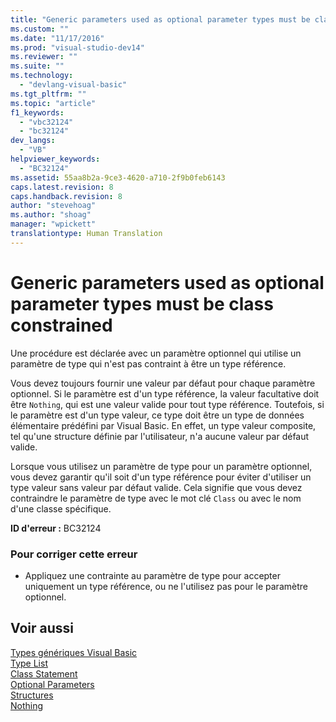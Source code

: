 ```yaml
---
title: "Generic parameters used as optional parameter types must be class constrained | Microsoft Docs"
ms.custom: ""
ms.date: "11/17/2016"
ms.prod: "visual-studio-dev14"
ms.reviewer: ""
ms.suite: ""
ms.technology: 
  - "devlang-visual-basic"
ms.tgt_pltfrm: ""
ms.topic: "article"
f1_keywords: 
  - "vbc32124"
  - "bc32124"
dev_langs: 
  - "VB"
helpviewer_keywords: 
  - "BC32124"
ms.assetid: 55aa8b2a-9ce3-4620-a710-2f9b0feb6143
caps.latest.revision: 8
caps.handback.revision: 8
author: "stevehoag"
ms.author: "shoag"
manager: "wpickett"
translationtype: Human Translation
---
```

# Generic parameters used as optional parameter types must be class constrained
Une procédure est déclarée avec un paramètre optionnel qui utilise un paramètre de type qui n'est pas contraint à être un type référence.  
  
 Vous devez toujours fournir une valeur par défaut pour chaque paramètre optionnel.  Si le paramètre est d'un type référence, la valeur facultative doit être `Nothing`, qui est une valeur valide pour tout type référence.  Toutefois, si le paramètre est d'un type valeur, ce type doit être un type de données élémentaire prédéfini par Visual Basic.  En effet, un type valeur composite, tel qu'une structure définie par l'utilisateur, n'a aucune valeur par défaut valide.  
  
 Lorsque vous utilisez un paramètre de type pour un paramètre optionnel, vous devez garantir qu'il soit d'un type référence pour éviter d'utiliser un type valeur sans valeur par défaut valide.  Cela signifie que vous devez contraindre le paramètre de type avec le mot clé `Class` ou avec le nom d'une classe spécifique.  
  
 **ID d'erreur :** BC32124  
  
### Pour corriger cette erreur  
  
-   Appliquez une contrainte au paramètre de type pour accepter uniquement un type référence, ou ne l'utilisez pas pour le paramètre optionnel.  
  
## Voir aussi  
 [Types génériques Visual Basic](../../../visual-basic/programming-guide/language-features/data-types/generic-types.md)   
 [Type List](../../../visual-basic/language-reference/statements/type-list.md)   
 [Class Statement](../../../visual-basic/language-reference/statements/class-statement.md)   
 [Optional Parameters](../../../visual-basic/programming-guide/language-features/procedures/optional-parameters.md)   
 [Structures](../../../visual-basic/programming-guide/language-features/data-types/structures.md)   
 [Nothing](../../../visual-basic/language-reference/nothing.md)